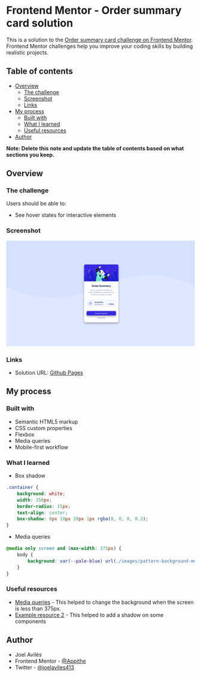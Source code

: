 # Frontend Mentor - Order summary card solution

This is a solution to the [Order summary card challenge on Frontend Mentor](https://www.frontendmentor.io/challenges/order-summary-component-QlPmajDUj). Frontend Mentor challenges help you improve your coding skills by building realistic projects. 

## Table of contents

- [Overview](#overview)
  - [The challenge](#the-challenge)
  - [Screenshot](#screenshot)
  - [Links](#links)
- [My process](#my-process)
  - [Built with](#built-with)
  - [What I learned](#what-i-learned)
  - [Useful resources](#useful-resources)
- [Author](#author)

**Note: Delete this note and update the table of contents based on what sections you keep.**

## Overview

### The challenge

Users should be able to:

- See hover states for interactive elements

### Screenshot

![](./images/OrderSummaryCardSolution.png)

### Links

- Solution URL: [Github Pages](https://appithe.github.io/Frontend-Mentor/order-summary-component-main/)

## My process

### Built with

- Semantic HTML5 markup
- CSS custom properties
- Flexbox
- Media queries
- Mobile-first workflow

### What I learned

- Box shadow
```css
.container {
    background: white;
    width: 350px;
    border-radius: 15px;
    text-align: center;
    box-shadow: 0px 10px 20px 1px rgba(0, 0, 0, 0.3);
}
```

- Media queries
```css
@media only screen and (max-width: 375px) {
    body {
        background: var(--pale-blue) url(./images/pattern-background-mobile.svg) no-repeat top/100%;
    }
}
```

### Useful resources

- [Media queries](https://developer.mozilla.org/es/docs/Web/CSS/Media_Queries/Using_media_queries) - This helped to change the background when the screen is less than 375px.
- [Example resource 2](https://developer.mozilla.org/es/docs/Web/CSS/box-shadow) - This helped to add a shadow on some components

## Author

- Joel Avilés
- Frontend Mentor - [@Appithe](https://www.frontendmentor.io/profile/Appithe)
- Twitter - [@joelaviles413](https://twitter.com/joelaviles413)


